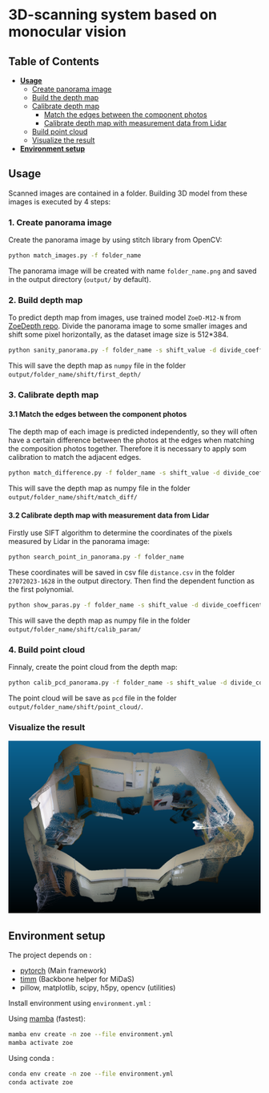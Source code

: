 # **3D-scanning system based on monocular vision** <!-- omit in toc -->
## **Table of Contents** <!-- omit in toc -->
- [**Usage**](#usage)
  - [Create panorama image](#1-create-panorama-image)
  - [Build the depth map](#2-build-depth-map)
  - [Calibrate depth map](#3-calibrate-depth-map)
    - [Match the edges between the component photos](#31-match-the-edges-between-the-component-photos)
    - [Calibrate depth map with measurement data from Lidar](#32-calibrate-depth-map-with-measurement-data-from-lidar)
  - [Build point cloud](#4-build-point-cloud)
  - [Visualize the result](#visualize-the-result)
- [**Environment setup**](#environment-setup)

## **Usage**
Scanned images are contained in a folder. Building 3D model from these images is executed by 4 steps:
### 1. Create panorama image
Create the panorama image by using stitch library from OpenCV:
```bash
python match_images.py -f folder_name
```
The panorama image will be created with name `folder_name.png` and saved in the output directory (`output/` by default).

### 2. Build depth map
To predict depth map from images, use trained model `ZoeD-M12-N` from [ZoeDepth repo](https://github.com/isl-org/ZoeDepth).
Divide the panorama image to some smaller images and shift some pixel horizontally, as the dataset image size is 512*384.
```bash
python sanity_panorama.py -f folder_name -s shift_value -d divide_coefficent
```
This will save the depth map as `numpy` file in the folder `output/folder_name/shift/first_depth/`

### 3. Calibrate depth map
#### 3.1 Match the edges between the component photos
The depth map of each image is predicted independently, so they will often have a certain difference between the photos at the edges when matching the composition photos together. Therefore it is necessary to apply som calibration to match the adjacent edges.
```bash
python match_difference.py -f folder_name -s shift_value -d divide_coefficent
```
This will save the depth map as numpy file in the folder `output/folder_name/shift/match_diff/`

#### 3.2 Calibrate depth map with measurement data from Lidar
Firstly use SIFT algorithm to determine the coordinates of the pixels measured by Lidar in the panorama image:
```bash
python search_point_in_panorama.py -f folder_name
```
These coordinates will be saved in csv file `distance.csv` in the folder `27072023-1628` in the output directory.
Then find the dependent function as the first polynomial.
```bash
python show_paras.py -f folder_name -s shift_value -d divide_coefficent
```
This will save the depth map as numpy file in the folder `output/folder_name/shift/calib_param/`

### 4. Build point cloud
Finnaly, create the point cloud from the depth map:
```bash
python calib_pcd_panorama.py -f folder_name -s shift_value -d divide_coefficent
```
The point cloud will be save as `pcd` file in the folder `output/folder_name/shift/point_cloud/`.

### Visualize the result
![teaser](example_result/room3d.png)

## **Environment setup**
The project depends on :
- [pytorch](https://pytorch.org/) (Main framework)
- [timm](https://timm.fast.ai/)  (Backbone helper for MiDaS)
- pillow, matplotlib, scipy, h5py, opencv (utilities)

Install environment using `environment.yml` : 

Using [mamba](https://github.com/mamba-org/mamba) (fastest):
```bash
mamba env create -n zoe --file environment.yml
mamba activate zoe
```
Using conda : 

```bash
conda env create -n zoe --file environment.yml
conda activate zoe
```